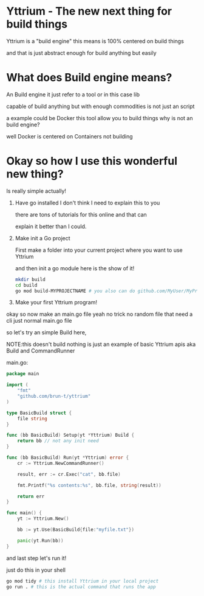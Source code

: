 # Yttrium - The new next thing for build things

Yttrium is a "build engine" this means is 100% centered on build things

and that is just abstract enough for build anything but easily

# What does Build engine means?

An Build engine it just refer to a tool or in this case lib

capable of build anything but with enough commodities is not just an script

a example could be Docker this tool allow you to build things why is not an build engine?

well Docker is centered on Containers not building

# Okay so how I use this wonderful new thing?

Is really simple actually!

1.  Have go installed I don't think I need to explain this to you

    there are tons of tutorials for this online and that can

    explain it better than I could.

2.  Make init a Go project

    First make a folder into your current project where you want to use Yttrium

    and then init a go module here is the show of it!

    ```sh
    mkdir build
    cd build
    go mod build-MYPROJECTNAME # you also can do github.com/MyUser/MyProject/build
    ```

3.  Make your first Yttrium program!

okay so now make an main.go file yeah no trick no random file that need a cli just normal main.go file

so let's try an simple Build here,

NOTE:this doesn't build nothing is just an example of basic Yttrium apis aka Build and CommandRunner

main.go:

```go
package main

import (
    "fmt"
    "github.com/brun-t/yttrium"
)

type BasicBuild struct {
    file string
}

func (bb BasicBuild) Setup(yt *Yttrium) Build {
    return bb // not any init need
}

func (bb BasicBuild) Run(yt *Yttrium) error {
    cr := Yttrium.NewCommandRunner()

    result, err := cr.Exec("cat", bb.file)

    fmt.Printf("%s contents:%s", bb.file, string(result))

    return err
}

func main() {
    yt := Yttrium.New()

    bb := yt.Use(BasicBuild{file:"myfile.txt"})

    panic(yt.Run(bb))
}

```

and last step let's run it!

just do this in your shell

```sh
go mod tidy # this install Yttrium in your local project
go run . # this is the actual command that runs the app
```
